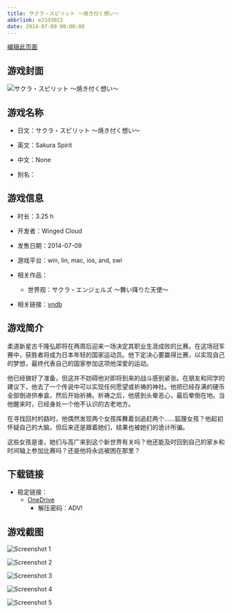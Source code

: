 ```yaml
---
title: サクラ・スピリット ～焼き付く想い～
abbrlink: e31d3023
date: 2014-07-09 00:00:00
---
```

[编辑此页面](https://github.com/ACG-3/ADV3-source/blob/main/source/_posts/games/%E3%82%B5%E3%82%AF%E3%83%A9%E3%83%BB%E3%82%B9%E3%83%94%E3%83%AA%E3%83%83%E3%83%88%20%EF%BD%9E%E7%84%BC%E3%81%8D%E4%BB%98%E3%81%8F%E6%83%B3%E3%81%84%EF%BD%9E.md)

## 游戏封面

![サクラ・スピリット ～焼き付く想い～](https://pan.timero.xyz/d/onedrive/img_lib_001/%E3%82%B5%E3%82%AF%E3%83%A9%E3%83%BB%E3%82%B9%E3%83%94%E3%83%AA%E3%83%83%E3%83%88%20%EF%BD%9E%E7%84%BC%E3%81%8D%E4%BB%98%E3%81%8F%E6%83%B3%E3%81%84%EF%BD%9E_cover.avif)


## 游戏名称

- 日文：サクラ・スピリット ～焼き付く想い～
- 英文：Sakura Spirit
- 中文：None

- 别名：


## 游戏信息

- 时长：3.25 h
- 开发者：Winged Cloud
- 发售日期：2014-07-09
- 游戏平台：win, lin, mac, ios, and, swi
- 相关作品：
   - 世界观：サクラ・エンジェルズ ～舞い降りた天使～

- 相关链接：[vndb](https://vndb.org/v15251)


## 游戏简介

柔道新星古千隆弘即将在两周后迎来一场决定其职业生涯成败的比赛。在这场冠军赛中，获胜者将成为日本年轻的国家运动员。他下定决心要赢得比赛，以实现自己的梦想，最终代表自己的国家参加这项他深爱的运动。

他已经做好了准备，但这并不妨碍他对即将到来的战斗感到紧张。在朋友和同学的建议下，他去了一个传说中可以实现任何愿望或祈祷的神社。他把已经存满的硬币全部倒进供奉盒，然后开始祈祷。祈祷之后，他感到头晕恶心，最后晕倒在地。当他醒来时，已经身处一个他不认识的古老地方。

在寻找回村的路时，他偶然发现两个女孩挥舞着剑追赶两个......狐狸女孩？他起初怀疑自己的大脑，但后来还是跟着她们，结果也被她们的诡计所骗。

这些女孩是谁，她们与高广来到这个新世界有关吗？他还能及时回到自己的家乡和时间轴上参加比赛吗？还是他将永远被困在那里？


## 下载链接

- 稳定链接：
    - [OneDrive](https://pan.timero.xyz/onedrive/adv_lib_001/%E3%82%B5%E3%82%AF%E3%83%A9%E3%83%BB%E3%82%B9%E3%83%94%E3%83%AA%E3%83%83%E3%83%88%20%EF%BD%9E%E7%84%BC%E3%81%8D%E4%BB%98%E3%81%8F%E6%83%B3%E3%81%84%EF%BD%9E)
        - 解压密码：ADV!



## 游戏截图


![Screenshot 1](https://pan.timero.xyz/d/onedrive/img_lib_001/%E3%82%B5%E3%82%AF%E3%83%A9%E3%83%BB%E3%82%B9%E3%83%94%E3%83%AA%E3%83%83%E3%83%88%20%EF%BD%9E%E7%84%BC%E3%81%8D%E4%BB%98%E3%81%8F%E6%83%B3%E3%81%84%EF%BD%9E_Screenshot_1.avif)

![Screenshot 2](https://pan.timero.xyz/d/onedrive/img_lib_001/%E3%82%B5%E3%82%AF%E3%83%A9%E3%83%BB%E3%82%B9%E3%83%94%E3%83%AA%E3%83%83%E3%83%88%20%EF%BD%9E%E7%84%BC%E3%81%8D%E4%BB%98%E3%81%8F%E6%83%B3%E3%81%84%EF%BD%9E_Screenshot_2.avif)

![Screenshot 3](https://pan.timero.xyz/d/onedrive/img_lib_001/%E3%82%B5%E3%82%AF%E3%83%A9%E3%83%BB%E3%82%B9%E3%83%94%E3%83%AA%E3%83%83%E3%83%88%20%EF%BD%9E%E7%84%BC%E3%81%8D%E4%BB%98%E3%81%8F%E6%83%B3%E3%81%84%EF%BD%9E_Screenshot_3.avif)

![Screenshot 4](https://pan.timero.xyz/d/onedrive/img_lib_001/%E3%82%B5%E3%82%AF%E3%83%A9%E3%83%BB%E3%82%B9%E3%83%94%E3%83%AA%E3%83%83%E3%83%88%20%EF%BD%9E%E7%84%BC%E3%81%8D%E4%BB%98%E3%81%8F%E6%83%B3%E3%81%84%EF%BD%9E_Screenshot_4.avif)

![Screenshot 5](https://pan.timero.xyz/d/onedrive/img_lib_001/%E3%82%B5%E3%82%AF%E3%83%A9%E3%83%BB%E3%82%B9%E3%83%94%E3%83%AA%E3%83%83%E3%83%88%20%EF%BD%9E%E7%84%BC%E3%81%8D%E4%BB%98%E3%81%8F%E6%83%B3%E3%81%84%EF%BD%9E_Screenshot_5.avif)

